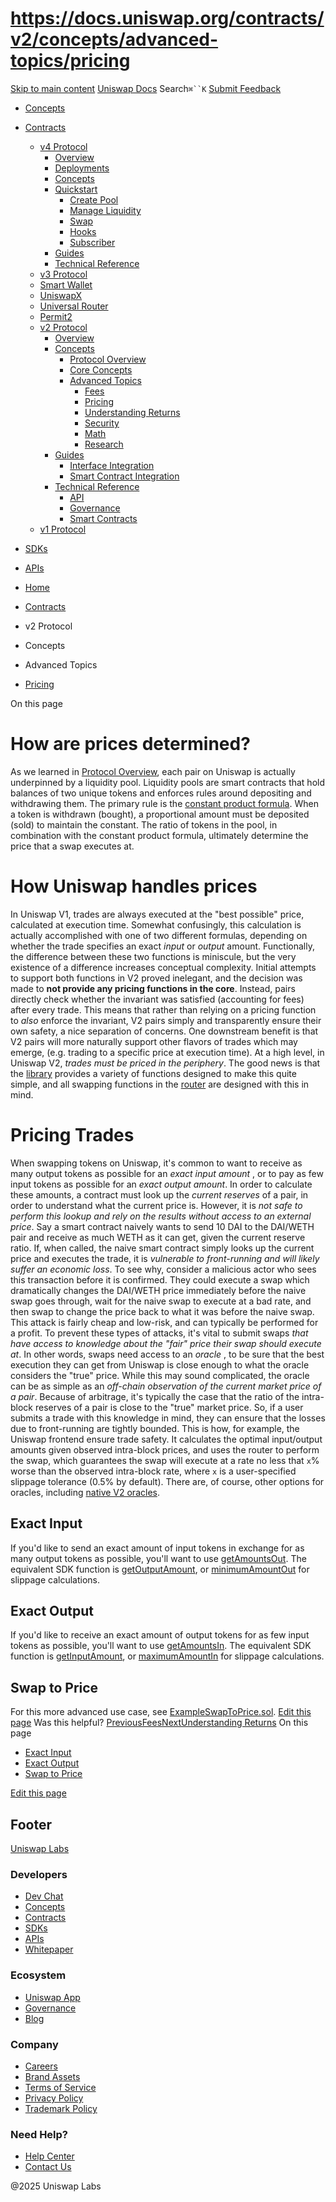 # https://docs.uniswap.org/contracts/v2/concepts/advanced-topics/pricing

[Skip to main content](https://docs.uniswap.org/contracts/v2/concepts/advanced-topics/pricing#__docusaurus_skipToContent_fallback)
[Uniswap Docs](https://docs.uniswap.org/)
Search`⌘``K`
[Submit Feedback](https://docs.google.com/forms/d/e/1FAIpQLSdjSkZam8KiatL9XACRVxCHjDJjaPGbls77PCXDKFn4JwykXg/viewform)
  * [Concepts](https://docs.uniswap.org/concepts/overview)
  * [Contracts](https://docs.uniswap.org/contracts/v4/overview)
    * [v4 Protocol](https://docs.uniswap.org/contracts/v2/concepts/advanced-topics/pricing)
      * [Overview](https://docs.uniswap.org/contracts/v4/overview)
      * [Deployments](https://docs.uniswap.org/contracts/v4/deployments)
      * [Concepts](https://docs.uniswap.org/contracts/v2/concepts/advanced-topics/pricing)
      * [Quickstart](https://docs.uniswap.org/contracts/v2/concepts/advanced-topics/pricing)
        * [Create Pool](https://docs.uniswap.org/contracts/v4/quickstart/create-pool)
        * [Manage Liquidity](https://docs.uniswap.org/contracts/v2/concepts/advanced-topics/pricing)
        * [Swap](https://docs.uniswap.org/contracts/v4/quickstart/swap)
        * [Hooks](https://docs.uniswap.org/contracts/v2/concepts/advanced-topics/pricing)
        * [Subscriber](https://docs.uniswap.org/contracts/v4/quickstart/subscriber)
      * [Guides](https://docs.uniswap.org/contracts/v2/concepts/advanced-topics/pricing)
      * [Technical Reference](https://docs.uniswap.org/contracts/v2/concepts/advanced-topics/pricing)
    * [v3 Protocol](https://docs.uniswap.org/contracts/v2/concepts/advanced-topics/pricing)
    * [Smart Wallet](https://docs.uniswap.org/contracts/v2/concepts/advanced-topics/pricing)
    * [UniswapX](https://docs.uniswap.org/contracts/v2/concepts/advanced-topics/pricing)
    * [Universal Router](https://docs.uniswap.org/contracts/v2/concepts/advanced-topics/pricing)
    * [Permit2](https://docs.uniswap.org/contracts/v2/concepts/advanced-topics/pricing)
    * [v2 Protocol](https://docs.uniswap.org/contracts/v2/concepts/advanced-topics/pricing)
      * [Overview](https://docs.uniswap.org/contracts/v2/overview)
      * [Concepts](https://docs.uniswap.org/contracts/v2/concepts/advanced-topics/pricing)
        * [Protocol Overview](https://docs.uniswap.org/contracts/v2/concepts/advanced-topics/pricing)
        * [Core Concepts](https://docs.uniswap.org/contracts/v2/concepts/advanced-topics/pricing)
        * [Advanced Topics](https://docs.uniswap.org/contracts/v2/concepts/advanced-topics/pricing)
          * [Fees](https://docs.uniswap.org/contracts/v2/concepts/advanced-topics/fees)
          * [Pricing](https://docs.uniswap.org/contracts/v2/concepts/advanced-topics/pricing)
          * [Understanding Returns](https://docs.uniswap.org/contracts/v2/concepts/advanced-topics/understanding-returns)
          * [Security](https://docs.uniswap.org/contracts/v2/concepts/advanced-topics/security)
          * [Math](https://docs.uniswap.org/contracts/v2/concepts/advanced-topics/math)
          * [Research](https://docs.uniswap.org/contracts/v2/concepts/advanced-topics/research)
      * [Guides](https://docs.uniswap.org/contracts/v2/concepts/advanced-topics/pricing)
        * [Interface Integration](https://docs.uniswap.org/contracts/v2/concepts/advanced-topics/pricing)
        * [Smart Contract Integration](https://docs.uniswap.org/contracts/v2/concepts/advanced-topics/pricing)
      * [Technical Reference](https://docs.uniswap.org/contracts/v2/concepts/advanced-topics/pricing)
        * [API](https://docs.uniswap.org/contracts/v2/concepts/advanced-topics/pricing)
        * [Governance](https://docs.uniswap.org/contracts/v2/concepts/advanced-topics/pricing)
        * [Smart Contracts](https://docs.uniswap.org/contracts/v2/concepts/advanced-topics/pricing)
    * [v1 Protocol](https://docs.uniswap.org/contracts/v2/concepts/advanced-topics/pricing)
  * [SDKs](https://docs.uniswap.org/sdk/v4/overview)
  * [APIs](https://docs.uniswap.org/api/subgraph/overview)


  * [Home](https://docs.uniswap.org/)
  * [Contracts](https://docs.uniswap.org/contracts/v4/overview)
  * v2 Protocol
  * Concepts
  * Advanced Topics
  * [Pricing](https://docs.uniswap.org/contracts/v2/concepts/advanced-topics/pricing)


On this page
# How are prices determined?
As we learned in [Protocol Overview](https://docs.uniswap.org/contracts/v2/concepts/protocol-overview/how-uniswap-works), each pair on Uniswap is actually underpinned by a liquidity pool. Liquidity pools are smart contracts that hold balances of two unique tokens and enforces rules around depositing and withdrawing them. The primary rule is the [constant product formula](https://docs.uniswap.org/contracts/v2/concepts/protocol-overview/glossary#constant-product-formula). When a token is withdrawn (bought), a proportional amount must be deposited (sold) to maintain the constant. The ratio of tokens in the pool, in combination with the constant product formula, ultimately determine the price that a swap executes at.
# How Uniswap handles prices
In Uniswap V1, trades are always executed at the "best possible" price, calculated at execution time. Somewhat confusingly, this calculation is actually accomplished with one of two different formulas, depending on whether the trade specifies an exact _input_ or _output_ amount. Functionally, the difference between these two functions is miniscule, but the very existence of a difference increases conceptual complexity. Initial attempts to support both functions in V2 proved inelegant, and the decision was made to **not provide any pricing functions in the core**. Instead, pairs directly check whether the invariant was satisfied (accounting for fees) after every trade. This means that rather than relying on a pricing function to _also_ enforce the invariant, V2 pairs simply and transparently ensure their own safety, a nice separation of concerns. One downstream benefit is that V2 pairs will more naturally support other flavors of trades which may emerge, (e.g. trading to a specific price at execution time).
At a high level, in Uniswap V2, _trades must be priced in the periphery_. The good news is that the [library](https://docs.uniswap.org/contracts/v2/reference/smart-contracts/library) provides a variety of functions designed to make this quite simple, and all swapping functions in the [router](https://docs.uniswap.org/contracts/v2/reference/smart-contracts/router-02) are designed with this in mind.
# Pricing Trades
When swapping tokens on Uniswap, it's common to want to receive as many output tokens as possible for an _exact input amount_ , or to pay as few input tokens as possible for an _exact output amount_. In order to calculate these amounts, a contract must look up the _current reserves_ of a pair, in order to understand what the current price is. However, it is _not safe to perform this lookup and rely on the results without access to an external price_.
Say a smart contract naively wants to send 10 DAI to the DAI/WETH pair and receive as much WETH as it can get, given the current reserve ratio. If, when called, the naive smart contract simply looks up the current price and executes the trade, it is _vulnerable to front-running and will likely suffer an economic loss_. To see why, consider a malicious actor who sees this transaction before it is confirmed. They could execute a swap which dramatically changes the DAI/WETH price immediately before the naive swap goes through, wait for the naive swap to execute at a bad rate, and then swap to change the price back to what it was before the naive swap. This attack is fairly cheap and low-risk, and can typically be performed for a profit.
To prevent these types of attacks, it's vital to submit swaps _that have access to knowledge about the "fair" price their swap should execute at_. In other words, swaps need access to an _oracle_ , to be sure that the best execution they can get from Uniswap is close enough to what the oracle considers the "true" price. While this may sound complicated, the oracle can be as simple as an _off-chain observation of the current market price of a pair_. Because of arbitrage, it's typically the case that the ratio of the intra-block reserves of a pair is close to the "true" market price. So, if a user submits a trade with this knowledge in mind, they can ensure that the losses due to front-running are tightly bounded. This is how, for example, the Uniswap frontend ensure trade safety. It calculates the optimal input/output amounts given observed intra-block prices, and uses the router to perform the swap, which guarantees the swap will execute at a rate no less that `x`% worse than the observed intra-block rate, where `x` is a user-specified slippage tolerance (0.5% by default).
There are, of course, other options for oracles, including [native V2 oracles](https://docs.uniswap.org/contracts/v2/concepts/core-concepts/oracles).
## Exact Input[​](https://docs.uniswap.org/contracts/v2/concepts/advanced-topics/pricing#exact-input "Direct link to Exact Input")
If you'd like to send an exact amount of input tokens in exchange for as many output tokens as possible, you'll want to use [getAmountsOut](https://docs.uniswap.org/contracts/v2/reference/smart-contracts/router-02#getamountout). The equivalent SDK function is [getOutputAmount](https://docs.uniswap.org/sdk/2.0.0/reference/pair#getoutputamount), or [minimumAmountOut](https://docs.uniswap.org/sdk/2.0.0/reference/trade#minimumamountout-since-204) for slippage calculations.
## Exact Output[​](https://docs.uniswap.org/contracts/v2/concepts/advanced-topics/pricing#exact-output "Direct link to Exact Output")
If you'd like to receive an exact amount of output tokens for as few input tokens as possible, you'll want to use [getAmountsIn](https://docs.uniswap.org/contracts/v2/reference/smart-contracts/router-02#getamountsin). The equivalent SDK function is [getInputAmount](https://docs.uniswap.org/sdk/2.0.0/reference/pair#getinputamount), or [maximumAmountIn](https://docs.uniswap.org/sdk/2.0.0/reference/trade#maximumamountin-since-204) for slippage calculations.
## Swap to Price[​](https://docs.uniswap.org/contracts/v2/concepts/advanced-topics/pricing#swap-to-price "Direct link to Swap to Price")
For this more advanced use case, see [ExampleSwapToPrice.sol](https://github.com/Uniswap/uniswap-v2-periphery/blob/master/contracts/examples/ExampleSwapToPrice.sol).
[Edit this page](https://github.com/uniswap/uniswap-docs/tree/main/docs/contracts/v2/concepts/03-advanced-topics/02-pricing.md)
Was this helpful?
[PreviousFees](https://docs.uniswap.org/contracts/v2/concepts/advanced-topics/fees)[NextUnderstanding Returns](https://docs.uniswap.org/contracts/v2/concepts/advanced-topics/understanding-returns)
On this page
  * [Exact Input](https://docs.uniswap.org/contracts/v2/concepts/advanced-topics/pricing#exact-input)
  * [Exact Output](https://docs.uniswap.org/contracts/v2/concepts/advanced-topics/pricing#exact-output)
  * [Swap to Price](https://docs.uniswap.org/contracts/v2/concepts/advanced-topics/pricing#swap-to-price)


[Edit this page](https://github.com/uniswap/uniswap-docs/tree/main/docs/contracts/v2/concepts/03-advanced-topics/02-pricing.md)
## Footer
[Uniswap Labs](https://docs.uniswap.org/)
### Developers
  * [Dev Chat](https://discord.com/invite/uniswap)
  * [Concepts](https://docs.uniswap.org/concepts/overview)
  * [Contracts](https://docs.uniswap.org/contracts/v4/overview)
  * [SDKs](https://docs.uniswap.org/sdk/v4/overview)
  * [APIs](https://docs.uniswap.org/api/subgraph/overview)
  * [Whitepaper](https://app.uniswap.org/whitepaper-v4.pdf)


### Ecosystem
  * [Uniswap App](https://app.uniswap.org/)
  * [Governance](https://www.uniswapfoundation.org/governance)
  * [Blog](https://blog.uniswap.org/)


### Company
  * [Careers](https://boards.greenhouse.io/uniswaplabs)
  * [Brand Assets](https://github.com/Uniswap/brand-assets/raw/main/Uniswap%20Brand%20Assets.zip)
  * [Terms of Service](https://support.uniswap.org/hc/en-us/articles/30935100859661-Uniswap-Labs-Terms-of-Service)
  * [Privacy Policy](https://support.uniswap.org/hc/en-us/articles/30934457771405-Uniswap-Labs-Privacy-Policy)
  * [Trademark Policy](https://support.uniswap.org/hc/en-us/articles/30934762216973-Uniswap-Labs-Trademark-Guidelines)


### Need Help?
  * [Help Center](https://support.uniswap.org/)
  * [Contact Us](https://support.uniswap.org/hc/en-us/requests/new)


@2025 Uniswap Labs
[](https://github.com/uniswap/uniswap-docs)[](https://twitter.com/Uniswap)[](https://discord.com/invite/uniswap)
